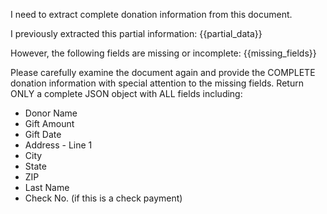 I need to extract complete donation information from this document.

I previously extracted this partial information:
{{partial_data}}

However, the following fields are missing or incomplete:
{{missing_fields}}

Please carefully examine the document again and provide the COMPLETE donation information with special attention to the missing fields.
Return ONLY a complete JSON object with ALL fields including:
- Donor Name
- Gift Amount
- Gift Date
- Address - Line 1
- City
- State
- ZIP
- Last Name
- Check No. (if this is a check payment)